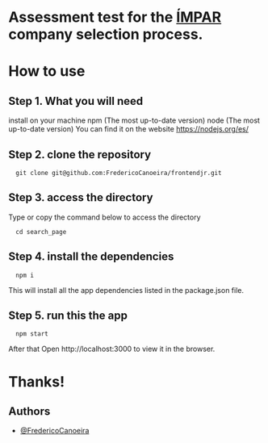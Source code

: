 # Assessment test for the [ÍMPAR](https://impar.com.br/) company selection process. 

# How to use

## Step 1. What you will need

install on your machine
npm (The most up-to-date version)
node (The most up-to-date version)
You can find it on the website https://nodejs.org/es/


## Step 2. clone the repository

```http
  git clone git@github.com:FredericoCanoeira/frontendjr.git
```

## Step 3. access the directory
Type or copy the command below to access the directory

```http
  cd search_page
```

## Step 4. install the dependencies

```http
  npm i
```


This will install all the app dependencies listed in the package.json file.

## Step 5. run this the app

```http
  npm start
```
After that Open http://localhost:3000 to view it in the browser.

# Thanks!


## Authors

- [@FredericoCanoeira](https://github.com/FredericoCanoeira)


